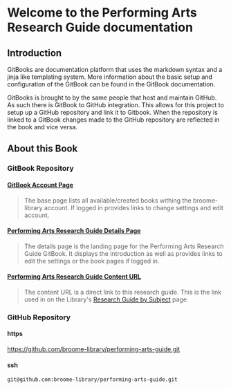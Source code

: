 # Welcome to the Performing Arts Research Guide documentation

## Introduction

GitBooks are documentation platform that uses the markdown syntax and a jinja like templating system.  More information about the basic setup and configuration of the GitBook can be found in the GitBook documentation.  

GitBooks is brought to by the same people that host and maintain GitHub.  As such there is GitBook to GitHub integration.  This allows for this project to setup up a GitHub repository and link it to Gitbook.  When the repository is linked to a GitBook changes made to the GitHub repository are reflected in the book and vice versa.

## About this Book

### GitBook Repository

#### [GitBook Account Page](https://www.gitbook.com/@broome-library)
> The base page lists all available/created books withing the broome-library account.  If logged in provides links to change settings and edit account.

#### [Performing Arts Research Guide Details Page](https://www.gitbook.com/book/broome-library/performing-arts-guide/details)
> The details page is the landing page for the Performing Arts Research Guide GitBook.  It displays the introduction as well as provides links to edit the settings or the book pages if logged in.

#### [Performing Arts Research Guide Content URL](https://broome-library.gitbooks.io/performing-arts-guide/content)
> The content URL is a direct link to this research guide. This is the link used in on the Library's [Research Guide by Subject](https://library.csuci.edu/research/dbases-subject.htm) page.

### GitHub Repository

#### https
https://github.com/broome-library/performing-arts-guide.git

#### ssh
```git@github.com:broome-library/performing-arts-guide.git```
